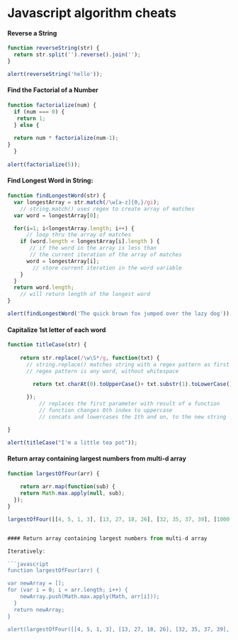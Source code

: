 Javascript algorithm cheats
===========================


#### Reverse a String

``` javascript
function reverseString(str) {
  return str.split('').reverse().join('');
}

alert(reverseString('hello'));
```

#### Find the Factorial of a Number

```javascript
function factorialize(num) {
  if (num === 0) {
   return 1;
  } else {
    
  return num * factorialize(num-1);
}  
  }
  
alert(factorialize(5));
```


#### Find Longest Word in String:


``` javascript
function findLongestWord(str) {
  var longestArray = str.match(/\w[a-z]{0,}/gi);
    // string.match() uses regex to create array of matches
  var word = longestArray[0];

  for(i=1; i<longestArray.length; i++) {
      // loop thru the array of matches
    if (word.length < longestArray[i].length ) {
       // if the word in the array is less than 
       // the current iteration of the array of matches 
      word = longestArray[i];
        // store current iteration in the word variable
    }    
  }
  return word.length;
    // will return length of the longest word
}

alert(findLongestWord('The quick brown fox jumped over the lazy dog'));
```


#### Capitalize 1st letter of each word

``` javascript
function titleCase(str) {
 
    return str.replace(/\w\S*/g, function(txt) {
      // string.replace() matches string with a regex pattern as first parameter
      // regex pattern is any word, without whitespace

        return txt.charAt(0).toUpperCase()+ txt.substr(1).toLowerCase();
      
      });
          // replaces the first parameter with result of a function
          // function changes 0th index to uppercase
          // concats and lowercases the 1th and on, to the new string

}

alert(titleCase("I'm a little tea pot"));
```

#### Return array containing largest numbers from multi-d array

``` javascript
function largestOfFour(arr) {
  
    return arr.map(function(sub) {
    return Math.max.apply(null, sub);
  });
}

largestOfFour([[4, 5, 1, 3], [13, 27, 18, 26], [32, 35, 37, 39], [1000, 1001, 857, 1]]);


#### Return array containing largest numbers from multi-d array

Iteratively:

```javascript
function largestOfFour(arr) {

var newArray = [];
for (var i = 0; i < arr.length; i++) {
    newArray.push(Math.max.apply(Math, arr[i]));
  }
  return newArray;
}

alert(largestOfFour([[4, 5, 1, 3], [13, 27, 18, 26], [32, 35, 37, 39], [1000, 1001, 857, 1]]));

```

